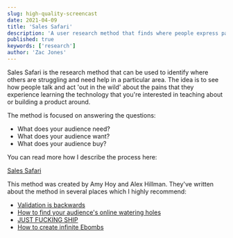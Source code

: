 ```yaml
---
slug: high-quality-screencast
date: 2021-04-09
title: 'Sales Safari'
description: 'A user research method that finds where people express pain about a topic'
published: true
keywords: ['research']
author: 'Zac Jones'
---
```


Sales Safari is the research method that can be used to identify where others are struggling and need help in a particular area. The idea is to see how people talk and act 'out in the wild' about the pains that they experience learning the technology that you're interested in teaching about or building a product around.

The method is focused on answering the questions:
- What does your audience need?
- What does your audience want?
- What does your audience buy?

You can read more how I describe the process here:

[Sales Safari](https://egghead.io/learn/30x500/sales-safari)

This method was created by Amy Hoy and Alex Hillman. They've written about the method in several places which I highly recommend:

- [Validation is backwards](https://stackingthebricks.com/validation-is-backwards/)
- [How to find your audience's online watering holes](https://stackingthebricks.com/cant-find-audience/)
- [JUST FUCKING SHIP](https://stackingthebricks.com/just-fucking-ship/)
- [How to create infinite Ebombs](https://www.youtube.com/watch?v=-Vxpbds6k_c&ab_channel=AmyHoy%26AlexHillman)

